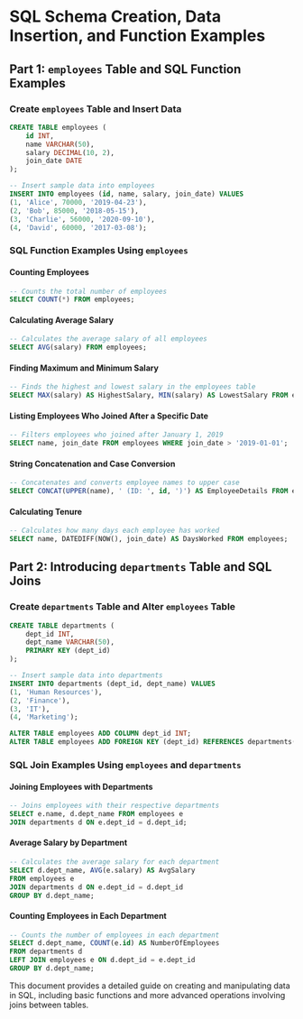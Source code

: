 # SQL Schema Creation, Data Insertion, and Function Examples

## Part 1: `employees` Table and SQL Function Examples

### Create `employees` Table and Insert Data

```sql
CREATE TABLE employees (
    id INT,
    name VARCHAR(50),
    salary DECIMAL(10, 2),
    join_date DATE
);

-- Insert sample data into employees
INSERT INTO employees (id, name, salary, join_date) VALUES
(1, 'Alice', 70000, '2019-04-23'),
(2, 'Bob', 85000, '2018-05-15'),
(3, 'Charlie', 56000, '2020-09-10'),
(4, 'David', 60000, '2017-03-08');
```

### SQL Function Examples Using `employees`

#### Counting Employees

```sql
-- Counts the total number of employees
SELECT COUNT(*) FROM employees;
```

#### Calculating Average Salary

```sql
-- Calculates the average salary of all employees
SELECT AVG(salary) FROM employees;
```

#### Finding Maximum and Minimum Salary

```sql
-- Finds the highest and lowest salary in the employees table
SELECT MAX(salary) AS HighestSalary, MIN(salary) AS LowestSalary FROM employees;
```

#### Listing Employees Who Joined After a Specific Date

```sql
-- Filters employees who joined after January 1, 2019
SELECT name, join_date FROM employees WHERE join_date > '2019-01-01';
```

#### String Concatenation and Case Conversion

```sql
-- Concatenates and converts employee names to upper case
SELECT CONCAT(UPPER(name), ' (ID: ', id, ')') AS EmployeeDetails FROM employees;
```

#### Calculating Tenure

```sql
-- Calculates how many days each employee has worked
SELECT name, DATEDIFF(NOW(), join_date) AS DaysWorked FROM employees;
```

## Part 2: Introducing `departments` Table and SQL Joins

### Create `departments` Table and Alter `employees` Table

```sql
CREATE TABLE departments (
    dept_id INT,
    dept_name VARCHAR(50),
    PRIMARY KEY (dept_id)
);

-- Insert sample data into departments
INSERT INTO departments (dept_id, dept_name) VALUES
(1, 'Human Resources'),
(2, 'Finance'),
(3, 'IT'),
(4, 'Marketing');

ALTER TABLE employees ADD COLUMN dept_id INT;
ALTER TABLE employees ADD FOREIGN KEY (dept_id) REFERENCES departments(dept_id);
```

### SQL Join Examples Using `employees` and `departments`

#### Joining Employees with Departments

```sql
-- Joins employees with their respective departments
SELECT e.name, d.dept_name FROM employees e
JOIN departments d ON e.dept_id = d.dept_id;
```

#### Average Salary by Department

```sql
-- Calculates the average salary for each department
SELECT d.dept_name, AVG(e.salary) AS AvgSalary
FROM employees e
JOIN departments d ON e.dept_id = d.dept_id
GROUP BY d.dept_name;
```

#### Counting Employees in Each Department

```sql
-- Counts the number of employees in each department
SELECT d.dept_name, COUNT(e.id) AS NumberOfEmployees
FROM departments d
LEFT JOIN employees e ON d.dept_id = e.dept_id
GROUP BY d.dept_name;
```

This document provides a detailed guide on creating and manipulating data in SQL, including basic functions and more advanced operations involving joins between tables.
```

